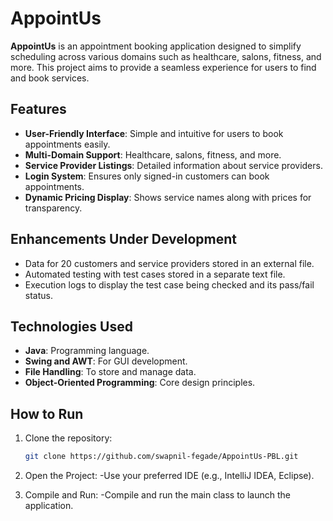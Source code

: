 # AppointUs

**AppointUs** is an appointment booking application designed to simplify scheduling across various domains such as healthcare, salons, fitness, and more. This project aims to provide a seamless experience for users to find and book services.

## Features

- **User-Friendly Interface**: Simple and intuitive for users to book appointments easily.
- **Multi-Domain Support**: Healthcare, salons, fitness, and more.
- **Service Provider Listings**: Detailed information about service providers.
- **Login System**: Ensures only signed-in customers can book appointments.
- **Dynamic Pricing Display**: Shows service names along with prices for transparency.

## Enhancements Under Development

- Data for 20 customers and service providers stored in an external file.
- Automated testing with test cases stored in a separate text file.
- Execution logs to display the test case being checked and its pass/fail status.

## Technologies Used

- **Java**: Programming language.
- **Swing and AWT**: For GUI development.
- **File Handling**: To store and manage data.
- **Object-Oriented Programming**: Core design principles.

## How to Run

1. Clone the repository:
   ```bash
   git clone https://github.com/swapnil-fegade/AppointUs-PBL.git
   
2. Open the Project:
   -Use your preferred IDE (e.g., IntelliJ IDEA, Eclipse).
   
3. Compile and Run:
   -Compile and run the main class to launch the application.
